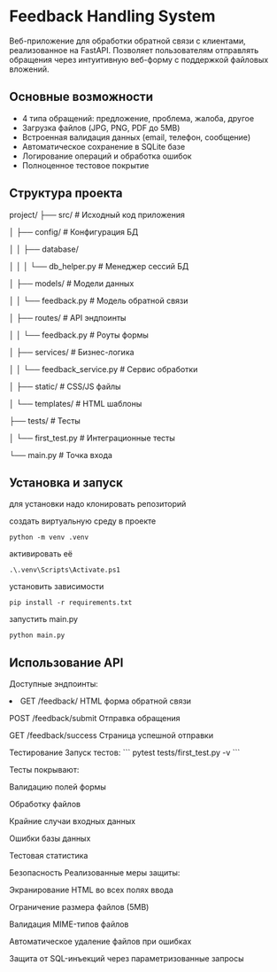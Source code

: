 # Feedback Handling System 

Веб-приложение для обработки обратной связи с клиентами, реализованное на FastAPI. Позволяет пользователям отправлять обращения через интуитивную веб-форму с поддержкой файловых вложений.



## Основные возможности 

-  4 типа обращений: предложение, проблема, жалоба, другое
-  Загрузка файлов (JPG, PNG, PDF до 5MB)
-  Встроенная валидация данных (email, телефон, сообщение)
-  Автоматическое сохранение в SQLite базе
-  Логирование операций и обработка ошибок
-  Полноценное тестовое покрытие

## Структура проекта 
project/
├── src/ # Исходный код приложения

│ ├── config/  # Конфигурация БД

│ │ ├── database/

│ │ │ └── db_helper.py # Менеджер сессий БД

│ ├── models/ # Модели данных

│ │ └── feedback.py # Модель обратной связи

│ ├── routes/ # API эндпоинты

│ │ └── feedback.py # Роуты формы

│ ├── services/ # Бизнес-логика

│ │ └── feedback_service.py # Сервис обработки

│ ├── static/ # CSS/JS файлы

│ └── templates/ # HTML шаблоны

├── tests/ #  Тесты

│ └── first_test.py # Интеграционные тесты

└── main.py # Точка входа



## Установка и запуск 
для установки надо клонировать репозиторий

создать виртуальную среду в проекте
```
python -m venv .venv 
```
активировать её
```
.\.venv\Scripts\Activate.ps1
```

установить зависимости
```
pip install -r requirements.txt 
```
запустить main.py
```
python main.py
```

## Использование API 
Доступные эндпоинты:

<li>
  GET	/feedback/	HTML форма обратной связи

  POST	/feedback/submit	Отправка обращения

  GET	/feedback/success	Страница успешной отправки
</li>
Тестирование 
Запуск тестов:
```
 pytest tests/first_test.py -v
```

Тесты покрывают:

Валидацию полей формы

Обработку файлов

Крайние случаи входных данных

Ошибки базы данных

Тестовая статистика

Безопасность 
Реализованные меры защиты:

 Экранирование HTML во всех полях ввода

 Ограничение размера файлов (5MB)

 Валидация MIME-типов файлов

 Автоматическое удаление файлов при ошибках

 Защита от SQL-инъекций через параметризованные запросы
